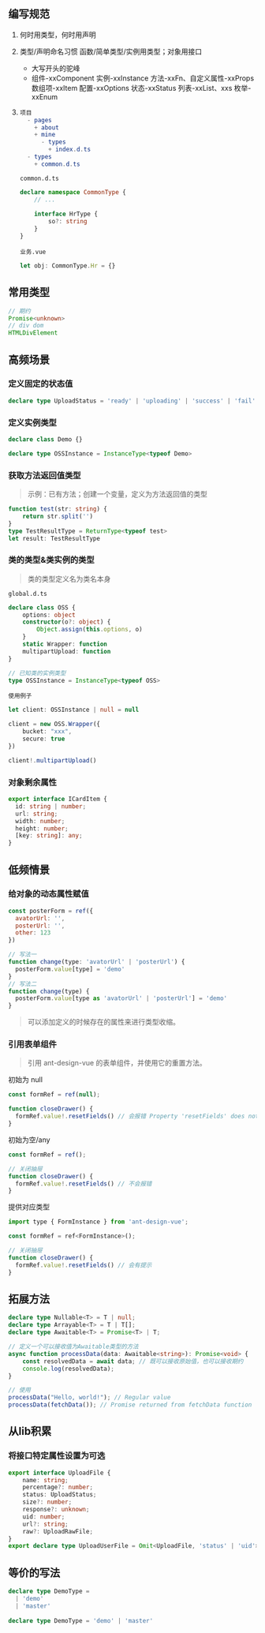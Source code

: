 ## 编写规范

1. 何时用类型，何时用声明

2. 类型/声明命名习惯 函数/简单类型/实例用类型；对象用接口

   - 大写开头的驼峰
   - 组件-xxComponent 实例-xxInstance 方法-xxFn、自定义属性-xxProps 数组项-xxItem 配置-xxOptions 状态-xxStatus 列表-xxList、xxs 枚举-xxEnum

3. ```elm
   项目
     - pages
       + about
       + mine
         - types
           + index.d.ts
     - types
       + common.d.ts
   ```

   `common.d.ts`

   ```typescript
   declare namespace CommonType {
       // ...
       
       interface HrType {
           so?: string
       }
   }
   ```

   `业务.vue`

   ```typescript
   let obj: CommonType.Hr = {}
   ```

   



## 常用类型

```typescript
// 期约
Promise<unknown>
// div dom
HTMLDivElement
```



## 高频场景

### 定义固定的状态值

```typescript
declare type UploadStatus = 'ready' | 'uploading' | 'success' | 'fail'
```



### 定义实例类型

```typescript
declare class Demo {}

declare type OSSInstance = InstanceType<typeof Demo>
```



### 获取方法返回值类型

> 示例：已有方法；创建一个变量，定义为方法返回值的类型

```typescript
function test(str: string) {
    return str.split('')
}
type TestResultType = ReturnType<typeof test>
let result: TestResultType
```



### 类的类型&类实例的类型

> 类的类型定义名为类名本身

`global.d.ts`

```typescript
declare class OSS {
    options: object
    constructor(o?: object) {
        Object.assign(this.options, o)
    }
    static Wrapper: function
    multipartUpload: function
}

// 已知类的实例类型
type OSSInstance = InstanceType<typeof OSS>
```

`使用例子`

```typescript
let client: OSSInstance | null = null

client = new OSS.Wrapper({
    bucket: "xxx",
    secure: true
})

client!.multipartUpload()
```



### 对象剩余属性

```typescript
export interface ICardItem {
  id: string | number;
  url: string;
  width: number;
  height: number;
  [key: string]: any;
}
```



## 低频情景

### 给对象的动态属性赋值

```javascript
const posterForm = ref({
  avatorUrl: '',
  posterUrl: '',
  other: 123
})

// 写法一
function change(type: 'avatorUrl' | 'posterUrl') {
  posterForm.value[type] = 'demo'
}
// 写法二
function change(type) {
  posterForm.value[type as 'avatorUrl' | 'posterUrl'] = 'demo'
}
```

>  可以添加定义的时候存在的属性来进行类型收缩。



### 引用表单组件

> 引用 ant-design-vue 的表单组件，并使用它的重置方法。

初始为 null

```javascript
const formRef = ref(null);

function closeDrawer() {
  formRef.value!.resetFields() // 会报错 Property 'resetFields' does not exist on type 'never'
}
```

初始为空/any

```javascript
const formRef = ref();

// 关闭抽屉
function closeDrawer() {
  formRef.value!.resetFields() // 不会报错
}
```

提供对应类型

```javascript
import type { FormInstance } from 'ant-design-vue';

const formRef = ref<FormInstance>();

// 关闭抽屉
function closeDrawer() {
  formRef.value!.resetFields() // 会有提示
}
```



## 拓展方法

```typescript
declare type Nullable<T> = T | null;
declare type Arrayable<T> = T | T[];
declare type Awaitable<T> = Promise<T> | T;
```

```typescript
// 定义一个可以接收值为Awaitable类型的方法
async function processData(data: Awaitable<string>): Promise<void> {
    const resolvedData = await data; // 既可以接收原始值，也可以接收期约
    console.log(resolvedData);
}

// 使用
processData("Hello, world!"); // Regular value
processData(fetchData()); // Promise returned from fetchData function
```



## 从lib积累

### 将接口特定属性设置为可选

```typescript
export interface UploadFile {
    name: string;
    percentage?: number;
    status: UploadStatus;
    size?: number;
    response?: unknown;
    uid: number;
    url?: string;
    raw?: UploadRawFile;
}
export declare type UploadUserFile = Omit<UploadFile, 'status' | 'uid'> & Partial<Pick<UploadFile, 'status' | 'uid'>>;
```







## 等价的写法

```typescript
declare type DemoType =
  | 'demo'
  | 'master'
  
declare type DemoType = 'demo' | 'master'
```

